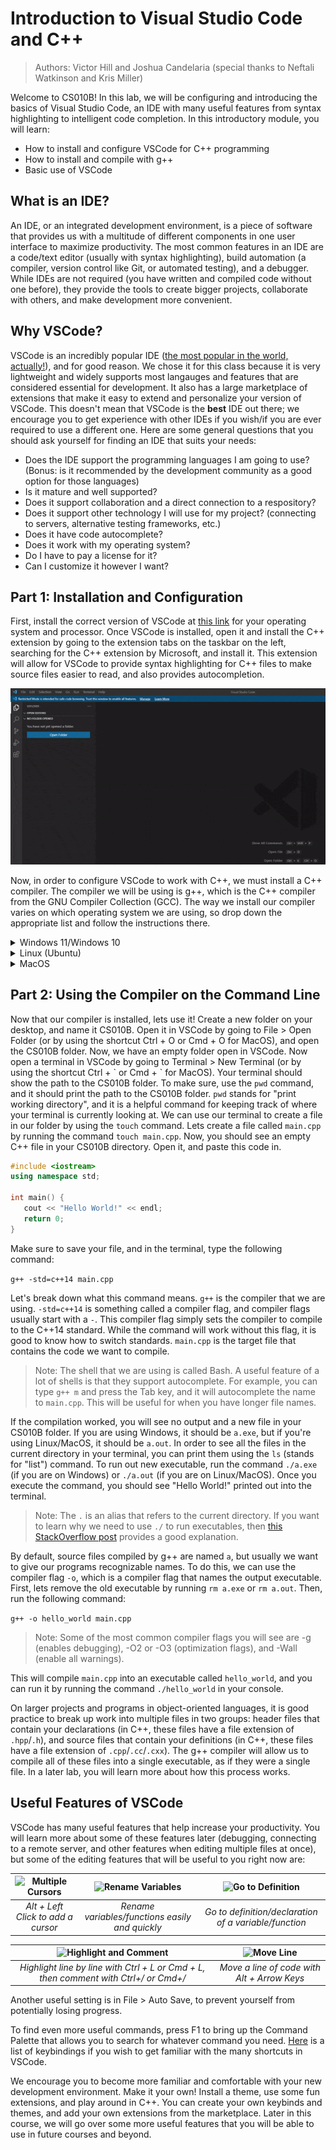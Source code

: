 # Introduction to Visual Studio Code and C++

> Authors: Victor Hill and Joshua Candelaria (special thanks to Neftali Watkinson and Kris Miller)

Welcome to CS010B! In this lab, we will be configuring and introducing the basics of Visual Studio Code, an IDE with many useful features from syntax highlighting to intelligent code completion. In this introductory module, you will learn:

* How to install and configure VSCode for C++ programming
* How to install and compile with g++
* Basic use of VSCode

## What is an IDE?

An IDE, or an integrated development environment, is a piece of software that provides us with a multitude of different components in one user interface to maximize productivity. The most common features in an IDE are a code/text editor (usually with syntax highlighting), build automation (a compiler, version control like Git, or automated testing), and a debugger. While IDEs are not required (you have written and compiled code without one before), they provide the tools to create bigger projects, collaborate with others, and make development more convenient.

## Why VSCode?

VSCode is an incredibly popular IDE ([the most popular in the world, actually!](https://insights.stackoverflow.com/survey/2021)), and for good reason. We chose it for this class because it is very lightweight and widely supports most langauges and features that are considered essential for development. It also has a large marketplace of extensions that make it easy to extend and personalize your version of VSCode. This doesn't mean that VSCode is the **best** IDE out there; we encourage you to get experience with other IDEs if you wish/if you are ever required to use a different one. Here are some general questions that you should ask yourself for finding an IDE that suits your needs:

* Does the IDE support the programming languages I am going to use? (Bonus: is it recommended by the development community as a good option for those languages)
* Is it mature and well supported?
* Does it support collaboration and a direct connection to a respository?
* Does it support other technology I will use for my project? (connecting to servers, alternative testing frameworks, etc.)
* Does it have code autocomplete?
* Does it work with my operating system?
* Do I have to pay a license for it?
* Can I customize it however I want?


## Part 1: Installation and Configuration

First, install the correct version of VSCode at [this link](https://code.visualstudio.com/download) for your operating system and processor. Once VSCode is installed, open it and install the C++ extension by going to the extension tabs on the taskbar on the left, searching for the C++ extension by Microsoft, and install it. This extension will allow for VSCode to provide syntax highlighting for C++ files to make source files easier to read, and also provides autocompletion.

<p align="center">
    <img src="images/installC.gif" alt="Installing C++ Extension">
</p>

Now, in order to configure VSCode to work with C++, we must install a C++ compiler. The compiler we will be using is g++, which is the C++ compiler from the GNU Compiler Collection (GCC). The way we install our compiler varies on which operating system we are using, so drop down the appropriate list and follow the instructions there.

[comment]: # (Maybe add a way to check processor type if the student is unsure which version to install?)

<details>
<summary>Windows 11/Windows 10</summary>
On Windows, we will be installing MinGW so that we can compile our C++ programs using the <code>g++</code> command. <br>
1. Download the MinGW Installation Manager Setup Tool at <a href="https://sourceforge.net/projects/mingw/">this link</a>. <br>
2. Run the setup executable. <strong>Copy your installation directory path, you will need this later!</strong> By default, it should be <code>C:\MinGW</code>, but if it is something else or you want to change it somewhere else, copy that instead. This is very important, as we need to <strong>paste the path to the MinGW folder somewhere else later</strong>. <br>
3. Open the MinGW Installation Manager after it is done setting up. You should see multiple packages, but we only need 4 of them: <br>
<pre>
mingw-developer-toolkit
mingw32-base
mingw32-gcc-g++
msys-base
</pre>
Right-click each package, and click "Mark for installation". Then, in the top left corner, click Installation > Apply Changes.
<p align="center">
    <img src="images/installgcc.gif" alt="Installing MinGW Packages">
</p>
4. Go to the Start Menu and search for "Edit the system environment variables". You should see a menu that looks like this.
<p align="center">
    <img src="images/environmentvariables.png" alt="Environment Variables in Control Panel" height=35% width=35%>
</p>
Now, under the system variables tab, look for the variable "Path". Click on it, then click "Edit". Click "New", then paste in the MinGW folder path you copied in step 2 (if you forgot to do this, then look for where you installed the folder and copy the path). At the end of the path, add <code>\bin</code> so that your path looks like this:
<pre>
C:\MinGW\bin
</pre>
If you installed MinGW in some other directory/folder, then it will look something like this:
<pre>
[path where you installed MinGW]\MinGW\bin
</pre>
<p align="center">
    <img src="images/environmentvariable.gif" alt="Adding Environment Variable to PATH in Windows">
</p>
5. The compiler should be fully installed by now. To make sure, go back to VSCode. At the top, click "Terminal > New Terminal". This opens a new terminal at the bottom of your screen. Run the following command in the terminal:
<pre>
g++ --version
</pre>
If everything works, then your output should look something like this, confirming that g++ is working properly:
<pre>
g++.exe (MinGW.org GCC Build-2) 9.2.0
Copyright (C) 2019 Free Software Foundation, Inc.
This is free software; see the source for copying conditions.  
There is NO warranty; not even for MERCHANTABILITY or FITNESS FOR A PARTICULAR PURPOSE.
</pre>
Now, you have g++ installed and configured! You might be wondering why we had to do all this. We can think of the "Path" variable in Windows as assigning executables a name, just like a variable in C++, or a desktop shortcut for an executable. The reason we do this is because whenever we want to compile our programs, we can just use the <code>g++</code> command in our terminal, rather than going to the directory, passing in the file, and running the executable manually every time we want to compile. Since we usually compile code multiple times every time we want to work on a file, this will save you lots of time in the long run.
</details>

<details>
<summary>Linux (Ubuntu)</summary>
1. Run the following commands on your terminal (open with Ctrl+Shift+T), which will install the g++ compiler for C++ and add it to your path variables automatically:
<pre>
sudo apt update
sudo apt install build-essential
</pre>
2. Verify that g++ is installed properly by running this command:
<pre>
g++ --version
</pre>
The output should look something like this if g++ was installed properly:
<pre>
g++ (Ubuntu 9.4.0-1ubuntu1~20.04.1) 9.4.0
Copyright (C) 2019 Free Software Foundation, Inc.
This is free software; see the source for copying conditions.
There is NO warranty; not even for MERCHANTABILITY or FITNESS FOR A PARTICULAR PURPOSE.
</pre>
</details>

<details>
<summary>MacOS</summary>
</details>

## Part 2: Using the Compiler on the Command Line

Now that our compiler is installed, lets use it! Create a new folder on your desktop, and name it CS010B. Open it in VSCode by going to File > Open Folder (or by using the shortcut Ctrl + O or Cmd + O for MacOS), and open the CS010B folder. Now, we have an empty folder open in VSCode. Now open a terminal in VSCode by going to Terminal > New Terminal (or by using the shortcut Ctrl + \` or Cmd + \` for MacOS). Your terminal should show the path to the CS010B folder. To make sure, use the ```pwd``` command, and it should print the path to the CS010B folder. ```pwd``` stands for "print working directory", and it is a helpful command for keeping track of where your terminal is currently looking at. We can use our terminal to create a file in our folder by using the ```touch``` command. Lets create a file called ```main.cpp``` by running the command ```touch main.cpp```. Now, you should see an empty C++ file in your CS010B directory. Open it, and paste this code in.

```cpp
#include <iostream>
using namespace std;

int main() {
   cout << "Hello World!" << endl;
   return 0;
}
```

Make sure to save your file, and in the terminal, type the following command:

``` g++ -std=c++14 main.cpp ```

Let's break down what this command means. ```g++``` is the compiler that we are using. ```-std=c++14``` is something called a compiler flag, and compiler flags usually start with a ```-```. This compiler flag simply sets the compiler to compile to the C++14 standard. While the command will work without this flag, it is good to know how to switch standards. ```main.cpp``` is the target file that contains the code we want to compile.

> Note: The shell that we are using is called Bash. A useful feature of a lot of shells is that they support autocomplete. For example, you can type ```g++ m``` and press the Tab key, and it will autocomplete the name to ```main.cpp```. This will be useful for when you have longer file names.

If the compilation worked, you will see no output and a new file in your CS010B folder. If you are using Windows, it should be ```a.exe```, but if you're using Linux/MacOS, it should be ```a.out```. In order to see all the files in the current directory in your terminal, you can print them using the ```ls``` (stands for "list") command. To run out new executable, run the command ```./a.exe``` (if you are on Windows) or ```./a.out``` (if you are on Linux/MacOS). Once you execute the command, you should see "Hello World!" printed out into the terminal.

> Note: The ```.``` is an alias that refers to the current directory. If you want to learn why we need to use ```./``` to run executables, then [this StackOverflow post](https://stackoverflow.com/questions/6331075/why-do-you-need-dot-slash-before-executable-or-script-name-to-run-it-in-bas) provides a good explanation.

By default, source files compiled by g++ are named ```a```, but usually we want to give our programs recognizable names. To do this, we can use the compiler flag ```-o```, which is a compiler flag that names the output executable. First, lets remove the old executable by running ```rm a.exe``` or ```rm a.out```. Then, run the following command:

``` g++ -o hello_world main.cpp ```

> Note: Some of the most common compiler flags you will see are -g (enables debugging), -O2 or -O3 (optimization flags), and -Wall (enable all warnings).

This will compile ```main.cpp``` into an executable called ```hello_world```, and you can run it by running the command ```./hello_world``` in your console.

On larger projects and programs in object-oriented languages, it is good practice to break up work into multiple files in two groups: header files that contain your declarations (in C++, these files have a file extension of `.hpp`/`.h`), and source files that contain your definitions (in C++, these files have a file extension of `.cpp`/`.cc`/`.cxx`). The g++ compiler will allow us to compile all of these files into a single executable, as if they were a single file. In a later lab, you will learn more about how this process works.

## Useful Features of VSCode

VSCode has many useful features that help increase your productivity. You will learn more about some of these features later (debugging, connecting to a remote server, and other features when editing multiple files at once), but some of the editing features that will be useful to you right now are:

| ![Multiple Cursors](images/multiplecursor.gif) | ![Rename Variables](images/renamevariable.gif) | ![Go to Definition](images/gotodefinition.gif)
| :--: | :--: | :--: |
| *Alt + Left Click to add a cursor*| *Rename variables/functions easily and quickly*| *Go to definition/declaration of a variable/function* 

| ![Highlight and Comment](images/highlightandcomment.gif)| ![Move Line](images/moveline.gif)|
| :--: | :--: |
| *Highlight line by line with Ctrl + L or Cmd + L, then comment with Ctrl+/ or Cmd+/* | *Move a line of code with Alt + Arrow Keys* |

Another useful setting is in File > Auto Save, to prevent yourself from potentially losing progress.

To find even more useful commands, press F1 to bring up the Command Palette that allows you to search for whatever command you need. [Here](https://code.visualstudio.com/docs/getstarted/keybindings) is a list of keybindings if you wish to get familiar with the many shortcuts in VSCode.

We encourage you to become more familiar and comfortable with your new development environment. Make it your own! Install a theme, use some fun extensions, and play around in C++. You can create your own keybinds and themes, and add your own extensions from the marketplace. Later in this course, we will go over some more useful features that you will be able to use in future courses and beyond.
